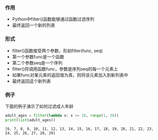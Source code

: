 ### 作用
- Python中filter()函数能够通过函数过滤序列
- 最终返回一个新的列表

### 形式
- filter()函数接受两个参数，形如filter(func, seq)
- 第一个参数func是一个函数
- 第二个参数seq是一个序列
- filter()将调用函数func，参数是序列seq的每一个元素上
- 如果func对某元素的返回值为真，则将该元素加入到新列表中
- 最终返回这个新列表


### 例子
下面的例子演示了如何过滤成人年龄
```python
adult_ages = filter(lambda x: x >= 18, range(1, 30))
print(list(adult_ages))
```
`[6, 7, 8, 9, 10, 11, 12, 13, 14, 15, 16, 17, 18, 19, 20, 21, 22, 23, 24, 25, 26, 27, 28, 29]`
